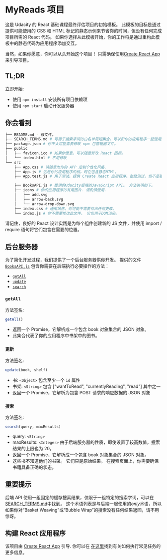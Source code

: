 # MyReads 项目

这是 Udacity 的 React 基础课程最终评估项目的初始模板。 此模板的目标是通过提供可能使用的 CSS 和 HTML 标记的静态示例来节省你的时间，但没有任何完成项目所需的 React 代码。 如果你选择从此模板开始，你的工作将是通过重构此模板中的静态代码为应用程序添加交互。

当然，如果你愿意，你可以从头开始这个项目！ 只需确保使用[Create React App](https://github.com/facebookincubator/create-react-app)来引导项目。

## TL;DR

立即开始:

- 使用 `npm install` 安装所有项目依赖项
- 使用 `npm start` 启动开发服务器

## 你会看到

```bash
├── README.md - 该文件。
├── SEARCH_TERMS.md # 可用于搜索字词的白名单简短集合，可以和你的应用程序一起使用。
├── package.json # 你不太可能需要修改 npm 包管理器文件。
├── public
│   ├── favicon.ico # 如果你愿意，可以随意修改 React 图标。
│   └── index.html # 不用修改
└── src
    ├── App.css # 请随意为你的 APP 定制个性化风格.
    ├── App.js # 这是你的应用程序的根。现在包含静态HTML。
    ├── App.test.js # 用于测试。提供 Create React 应用程序。鼓励测试，但不是强制要求。

    ├── BooksAPI.js # 提供的Udacity后端的JavaScript API。 方法说明如下。
    ├── icons # 你的应用程序的有用图片. 请酌情使用.
    │   ├── add.svg
    │   ├── arrow-back.svg
    │   └── arrow-drop-down.svg
    ├── index.css # 通用风格。你可能不需要作出任何更改。
    └── index.js # 你不需要修改此文件。 它仅用于DOM渲染。
```

请记住，良好的 React 设计实践是为每个组件创建新的 JS 文件，并使用 import / require 语句将它们包含在需要的位置。

## 后台服务器

为了简化开发过程，我们提供了一个后台服务器供你开发。 提供的文件[`BooksAPI.js`](src/BooksAPI.js) 包含你需要在后端执行必要操作的方法：

- [`getAll`](#getall)
- [`update`](#update)
- [`search`](#search)

### `getAll`

方法签名:

```js
getAll()
```

- 返回一个 Promise，它解析成一个包含 book 对象集合的 JSON 对象。
- 此集合代表了你的应用程序中书架中的图书。

### `更新`

方法签名:

```js
update(book, shelf)
```

- 书: `<Object>` 包含至少一个 `id` 属性
- 书架: `<String>` 包含 ["wantToRead", "currentlyReading", "read"] 其中之一
- 返回一个 Promise，它解析为包含 POST 请求的响应数据的 JSON 对象

### `搜索`

方法签名:

```js
search(query, maxResults)
```

- query: `<String>`
- maxResults: `<Integer>` 由于后端服务器的性质，即使设置了较高数值，搜索结果的上限也为 20。
- 返回一个 Promise，它解析成一个包含 book 对象集合的 JSON 对象。
- 这些书不知道他们的书架。 它们只是原始结果。 在搜索页面上，你需要确保书籍具备正确的状态。

## 重要提示

后端 API 使用一组固定的缓存搜索结果，仅限于一组特定的搜索字词，可以在[SEARCH_TERMS.md](SEARCH_TERMS.md)中找到。 这个术语列表是与后端一起使用的*only*术语，所以如果你对“Basket Weaving”或“Bubble Wrap”的搜索没有任何结果返回，请不用惊讶。

## 构建 React 应用程序

该项目由 [Create React App](https://github.com/facebookincubator/create-react-app) 引导. 你可以在 [在这里](https://github.com/facebookincubator/create-react-app/blob/master/packages/react-scripts/template/README.md)找到有关如何执行常见任务的更多信息。
